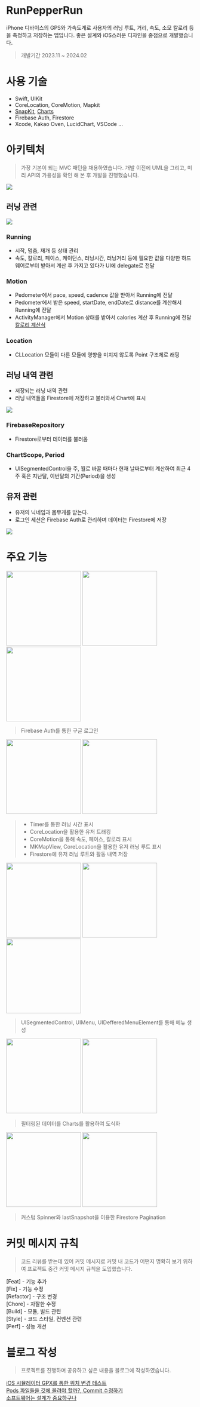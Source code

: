 # RunPepperRun
iPhone 디바이스의 GPS와 가속도계로 사용자의 러닝 루트, 거리, 속도, 소모 칼로리 등을 측정하고 저장하는 앱입니다. 좋은 설계와 iOS스러운 디자인을 중점으로 개발했습니다.

> 개발기간 2023.11 ~ 2024.02


# 사용 기술
- Swift, UIKit
- CoreLocation, CoreMotion, Mapkit
- [SnapKit](https://github.com/SnapKit/SnapKit), [Charts](https://github.com/danielgindi/Charts)
- Firebase Auth, Firestore
- Xcode, Kakao Oven, LucidChart, VSCode ...


# 아키텍처
> 가장 기본이 되는 MVC 패턴을 채용하였습니다. 개발 이전에 UML을 그리고, 미리 API의 가용성을 확인 해 본 후 개발을 진행했습니다.

<p float="left">
    <img src="./essets/MVC.png" />
</p>

## 러닝 관련
<p float="left">
    <img src="./essets/러닝_UML.png" />
</p>

### Running
- 시작, 멈춤, 재개 등 상태 관리
- 속도, 칼로리, 페이스, 케이던스, 러닝시간, 러닝거리 등에 필요한 값을 다양한 하드웨어로부터 받아서 계산 후 가지고 있다가 UI에 delegate로 전달

### Motion
- Pedometer에서 pace, speed, cadence 값을 받아서 Running에 전달
- Pedometer에서 받은 speed, startDate, endDate로 distance를 계산해서 Running에 전달
- ActivityManager에서 Motion 상태를 받아서 calories 계산 후 Running에 전달 [칼로리 계산식](https://downhilltodowntown.com/how-to-calculate-your-caloric-burn-while-running/)

### Location
- CLLocation 모듈이 다른 모듈에 영향을 미치지 않도록 Point 구조체로 래핑

## 러닝 내역 관련
- 저장되는 러닝 내역 관련
- 러닝 내역들을 Firestore에 저장하고 불러와서 Chart에 표시

<p float="left">
    <img src="./essets/히스토리_UML.png" />
</p>

### FirebaseRepository
- Firestore로부터 데이터를 불러옴

### ChartScope, Period
- UISegmentedControl을 주, 월로 바꿀 때마다 현재 날짜로부터 계산하여 최근 4주 혹은 지난달, 이번달의 기간(Period)을 생성

## 유저 관련
- 유저의 닉네임과 몸무게를 받는다.
- 로그인 세션은 Firebase Auth로 관리하며 데이터는 Firestore에 저장

<p float="left">
    <img src="./essets/유저_UML.png" />
</p>

# 주요 기능
<p float="left">
    <img src="./essets/로그인-1.PNG" width="200" />
    <img src="./essets/로그인-2.PNG" width="200" />
    <img src="./essets/로그인-3.PNG" width="200" />
</p>

> Firebase Auth를 통한 구글 로그인

<p float="left">
    <img src="./essets/러닝.gif" width="200" />
    <img src="./essets/러닝결과.gif" width="200" />
</p>

> - Timer를 통한 러닝 시간 표시
> - CoreLocation을 활용한 유저 트래킹
> - CoreMotion을 통해 속도, 페이스, 칼로리 표시
> - MKMapView, CoreLocation을 활용한 유저 러닝 루트 표시
> - Firestore에 유저 러닝 루트와 활동 내역 저장


<p float="left">
    <img src="./essets/메뉴-주.PNG" width="200" />
    <img src="./essets/메뉴-월.PNG" width="200" />
    <img src="./essets/차트.gif" width="200" />
</p>

> UISegmentedControl, UIMenu, UIDefferedMenuElement를 통해 메뉴 생성

<p float="left">
    <img src="./essets/차트-주.PNG" width="200" />
    <img src="./essets/차트-다른데이터.PNG" width="200" />
</p>

> 필터링된 데이터를 Charts를 활용하여 도식화

<p float="left">
    <img src="./essets/히스토리-로딩.PNG" width="200" />
    <img src="./essets/로딩.gif" width="200" />
</p>

> 커스텀 Spinner와 lastSnapshot을 이용한 Firestore Pagination

# 커밋 메시지 규칙
> 코드 리뷰를 받는데 있어 커밋 메시지로 커밋 내 코드가 어떤지 명확히 보기 위하여 프로젝트 중간 커밋 메시지 규칙을 도입했습니다.

[Feat] - 기능 추가<br>
[Fix] - 기능 수정<br>
[Refactor] - 구조 변경<br>
[Chore] -  자잘한 수정<br>
[Build] - 모듈, 빌드 관련<br>
[Style] - 코드 스타일, 컨벤션 관련<br>
[Perf] - 성능 개선<br>

# 블로그 작성
> 프로젝트를 진행하며 공유하고 싶은 내용을 블로그에 작성하였습니다.

[iOS 시뮬레이터 GPX를 통한 위치 변경 테스트](https://medium.com/peppermint100/ios-%EC%8B%9C%EB%AE%AC%EB%A0%88%EC%9D%B4%ED%84%B0-gpx%EB%A5%BC-%ED%86%B5%ED%95%9C-%EC%9C%84%EC%B9%98-%EB%B3%80%EA%B2%BD-%ED%85%8C%EC%8A%A4%ED%8A%B8-85af7038c29a)<br>
[Pods 파일들을 깃에 올려야 할까?, Commit 수정하기](https://medium.com/peppermint100/cocoapods%EC%9D%84-%EA%B9%83%EC%97%90-%EC%98%AC%EB%A0%A4%EC%95%BC-%ED%95%A0%EA%B9%8C-commit-%EC%88%98%EC%A0%95%ED%95%98%EA%B8%B0-ae785e2049b2)<br>
[소프트웨어는 설계가 중요하구나
](https://medium.com/peppermint100/%EC%86%8C%ED%94%84%ED%8A%B8%EC%9B%A8%EC%96%B4%EB%8A%94-%EC%84%A4%EA%B3%84%EA%B0%80-%EC%A4%91%EC%9A%94%ED%95%98%EA%B5%AC%EB%82%98-5a3d686db983)<br>

